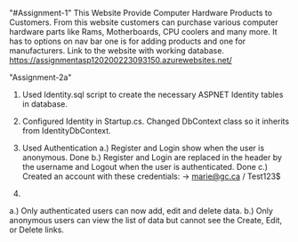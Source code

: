 "#Assignment-1" This Website Provide Computer Hardware Products to Customers. From this website customers can purchase various computer hardware parts like Rams, Motherboards, CPU coolers and many more. It has to options on nav bar one is for adding products and one for manufacturers. Link to the website with working database. https://assignmentasp120200223093150.azurewebsites.net/

"Assignment-2a"
1. Used Identity.sql script to create the necessary ASPNET Identity tables in database.
2. Configured Identity in Startup.cs.
   Changed DbContext class so it inherits from IdentityDbContext.

3. Used Authentication 
    a.) Register and Login show when the user is anonymous. Done
    b.) Register and Login are replaced in the header by the username and Logout when the user is authenticated. Done 
    c.) Created an account with these credentials:
 	-> marie@gc.ca / Test123$
4. 
  a.) Only authenticated users can now add, edit and delete data.
  b.) Only anonymous users can view the list of data but cannot see the Create, Edit, or Delete links.

